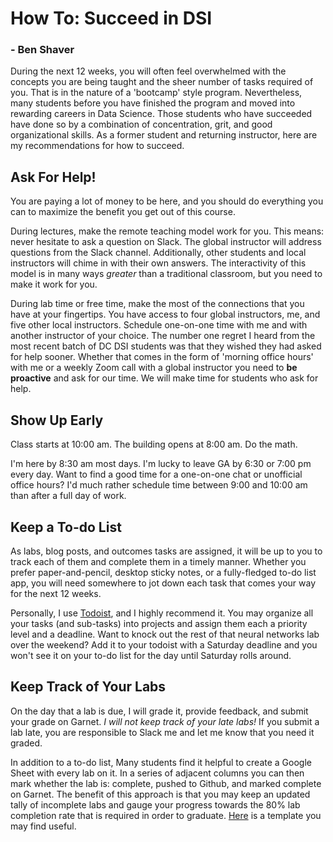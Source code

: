 # How To: Succeed in DSI
### - Ben Shaver

During the next 12 weeks, you will often feel overwhelmed with the concepts you are being taught and the sheer number of tasks required of you. That is in the nature of a 'bootcamp' style program. Nevertheless, many students before you have finished the program and moved into rewarding careers in Data Science. Those students who have succeeded have done so by a combination of concentration, grit, and good organizational skills. As a former student and returning instructor, here are my recommendations for how to succeed.

## Ask For Help!
You are paying a lot of money to be here, and you should do everything you can to maximize the benefit you get out of this course.

During lectures, make the remote teaching model work for you. This means: never hesitate to ask a question on Slack. The global instructor will address questions from the Slack channel. Additionally, other students and local instructors will chime in with their own answers. The interactivity of this model is in many ways _greater_ than a traditional classroom, but you need to make it work for you.

During lab time or free time, make the most of the connections that you have at your fingertips. You have access to four global instructors, me, and five other local instructors. Schedule one-on-one time with me and with another instructor of your choice. The number one regret I heard from the most recent batch of DC DSI students was that they wished they had asked for help sooner. Whether that comes in the form of 'morning office hours' with me or a weekly Zoom call with a global instructor you need to **be proactive** and ask for our time. We will make time for students who ask for help.

## Show Up Early
Class starts at 10:00 am. The building opens at 8:00 am. Do the math. 

I'm here by 8:30 am most days. I'm lucky to leave GA by 6:30 or 7:00 pm every day. Want to find a good time for a one-on-one chat or unofficial office hours? I'd much rather schedule time between 9:00 and 10:00 am than after a full day of work.

## Keep a To-do List

As labs, blog posts, and outcomes tasks are assigned, it will be up to you to track each of them and complete them in a timely manner. Whether you prefer paper-and-pencil, desktop sticky notes, or a fully-fledged to-do list app, you will need somewhere to jot down each task that comes your way for the next 12 weeks.

Personally, I use [Todoist](https://todoist.com/), and I highly recommend it. You may organize all your tasks (and sub-tasks) into projects and assign them each a priority level and a deadline. Want to knock out the rest of that neural networks lab over the weekend? Add it to your todoist with a Saturday deadline and you won't see it on your to-do list for the day until Saturday rolls around. 

## Keep Track of Your Labs

On the day that a lab is due, I will grade it, provide feedback, and submit your grade on Garnet. *I will not keep track of your late labs!* If you submit a lab late, you are responsible to Slack me and let me know that you need it graded. 

In addition to a to-do list, Many students find it helpful to create a Google Sheet with every lab on it. In a series of adjacent columns you can then mark whether the lab is: complete, pushed to Github, and marked complete on Garnet. The benefit of this approach is that you may keep an updated tally of incomplete labs and gauge your progress towards the 80% lab completion rate that is required in order to graduate. 
[Here](https://docs.google.com/spreadsheets/d/10HIxYkMHzJpscOXVj4RB-3_jMF_MVC7UplOL46Its7I/edit?usp=sharing) is a template you may find useful.

